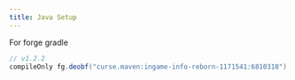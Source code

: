 ```yaml
---
title: Java Setup
---
```


For forge gradle
```java
// v1.2.2
compileOnly fg.deobf("curse.maven:ingame-info-reborn-1171541:6810318")
```
